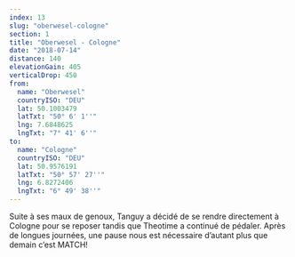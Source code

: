```yaml
---
index: 13
slug: "oberwesel-cologne"
section: 1
title: "Oberwesel - Cologne"
date: "2018-07-14"
distance: 140
elevationGain: 405
verticalDrop: 450
from:
  name: "Oberwesel"
  countryISO: "DEU"
  lat: 50.1003479
  latTxt: "50° 6' 1''"
  lng: 7.6848625
  lngTxt: "7° 41' 6''"
to:
  name: "Cologne"
  countryISO: "DEU"
  lat: 50.9576191
  latTxt: "50° 57' 27''"
  lng: 6.8272406
  lngTxt: "6° 49' 38''"
---
```


Suite à ses maux de genoux, Tanguy a décidé de se rendre directement à Cologne pour se reposer tandis que Theotime a continué de pédaler. Après de longues journées, une pause nous est nécessaire d’autant plus que demain c’est MATCH!
